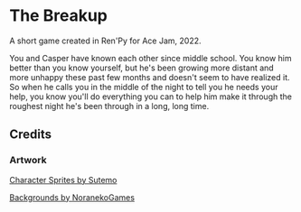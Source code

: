 # The Breakup
A short game created in Ren'Py for Ace Jam, 2022.

You and Casper have known each other since middle school. You know him better than you know yourself, but he's been growing more distant and more unhappy these past few months and doesn't seem to have realized it. So when he calls you in the middle of the night to tell you he needs your help, you know you'll do everything you can to help him make it through the roughest night he's been through in a long, long time.

## Credits
### Artwork
[Character Sprites by Sutemo](https://sutemo.itch.io/male-character-sprite-for-visual-novel)

[Backgrounds by NoranekoGames](https://noranekogames.itch.io/yumebackground)